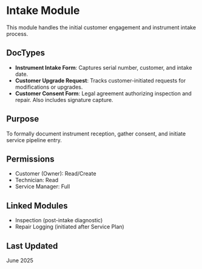 # Intake Module

This module handles the initial customer engagement and instrument intake process.

## DocTypes
- **Instrument Intake Form**: Captures serial number, customer, and intake date.
- **Customer Upgrade Request**: Tracks customer-initiated requests for modifications or upgrades.
- **Customer Consent Form**: Legal agreement authorizing inspection and repair. Also includes signature capture.

## Purpose
To formally document instrument reception, gather consent, and initiate service pipeline entry.

## Permissions
- Customer (Owner): Read/Create
- Technician: Read
- Service Manager: Full

## Linked Modules
- Inspection (post-intake diagnostic)
- Repair Logging (initiated after Service Plan)

## Last Updated
June 2025